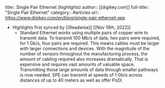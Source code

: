 title:: Single Pair Ethernet (highlights)
author:: [[digikey.com]]
full-title:: "Single Pair Ethernet"
category:: #articles
url:: https://www.digikey.com/en/blog/single-pair-ethernet-spe

- Highlights first synced by [[Readwise]] [[Nov 19th, 2022]]
	- Standard Ethernet works using multiple pairs of copper wire to transmit data. To transmit 100 Mb/s of data, two pairs were required, for 1 Gb/s, four pairs are required. This means cables must be larger with larger connections and devices. With the magnitude of the number of sensors throughout the manufacturing process, the amount of cabling required also increases dramatically. That is expensive and requires vast amounts of valuable space. Transmitting those large amounts of data through smaller pathways is now needed. SPE can transmit at speeds of 1 Gb/s across distances of up to 40 meters as well as offer PoDl.